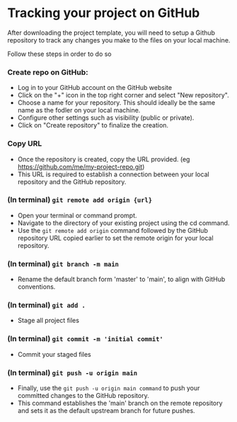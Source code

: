 # Tracking your project on GitHub

After downloading the project template, you will need to setup a Github repository to track any changes you make to the files on your local machine. 

Follow these steps in order to do so 

### Create repo on GitHub:
* Log in to your GitHub account on the GitHub website
* Click on the "+" icon in the top right corner and select "New repository".
* Choose a name for your repository. This should ideally be the same name as the fodler on your local machine.
* Configure other settings such as visibility (public or private).
* Click on "Create repository" to finalize the creation.

### Copy URL
* Once the repository is created, copy the URL provided. (eg https://github.com/me/my-project-repo.git)
* This URL is required to establish a connection between your local repository and the GitHub repository.

### (In terminal) `git remote add origin {url}`
* Open your terminal or command prompt.
* Navigate to the directory of your existing project using the cd command.
* Use the `git remote add origin` command followed by the GitHub repository URL copied earlier to set the remote origin for your local repository.

### (In terminal) `git branch -m main`
* Rename the default branch form 'master' to 'main', to align with GitHub conventions.

### (In terminal) `git add .`
* Stage all project files 

### (In terminal) `git commit -m 'initial commit'`
* Commit your staged files 

### (In terminal) `git push -u origin main`
* Finally, use the `git push -u origin main command` to push your committed changes to the GitHub repository.
* This command establishes the 'main' branch on the remote repository and sets it as the default upstream branch for future pushes.

